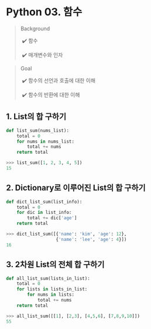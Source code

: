 # Python 03. 함수

> Background
>
> ​	✔️ 함수
>
> ​	✔️ 매개변수와 인자



> Goal
>
> ​	✔️ 함수의 선언과 호출에 대한 이해
>
> ​	✔️ 함수의 반환에 대한 이해



## 1. List의 합 구하기

```python
def list_sum(nums_list):
    total = 0
    for nums in nums_list:
        total += nums
    return total
```

```python
>>> list_sum([1, 2, 3, 4, 5])
15
```



## 2. Dictionary로 이루어진 List의 합 구하기

```python
def dict_list_sum(list_info):
    total = 0
    for dic in list_info:
        total += dic['age']
    return total
```

```python
>>> dict_list_sum([{'name': 'kim', 'age': 12}, 
                   {'name': 'lee', 'age': 4}])
16
```



## 3. 2차원 List의 전체 합 구하기

```python
def all_list_sum(lists_in_list):
    total = 0
    for lists in lists_in_list:
        for nums in lists:
            total += nums
    return total
```

```python
>>> all_list_sum([[1], [2,3], [4,5,6], [7,8,9,10]])
55
```


